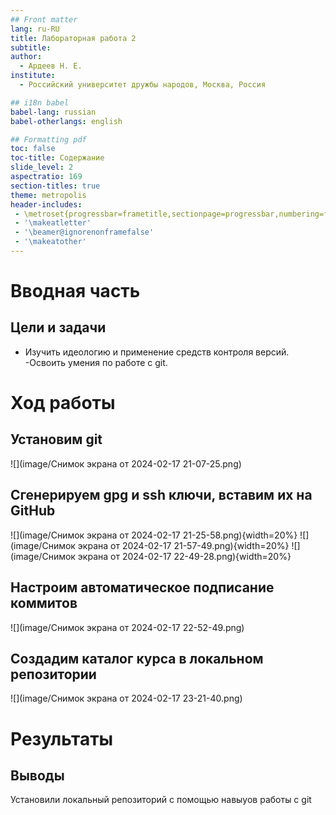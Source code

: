 ```yaml
---
## Front matter
lang: ru-RU
title: Лабораторная работа 2
subtitle: 
author:
  - Ардеев Н. Е.
institute:
  - Российский университет дружбы народов, Москва, Россия

## i18n babel
babel-lang: russian
babel-otherlangs: english

## Formatting pdf
toc: false
toc-title: Содержание
slide_level: 2
aspectratio: 169
section-titles: true
theme: metropolis
header-includes:
 - \metroset{progressbar=frametitle,sectionpage=progressbar,numbering=fraction}
 - '\makeatletter'
 - '\beamer@ignorenonframefalse'
 - '\makeatother'
---
```



# Вводная часть

## Цели и задачи

- Изучить идеологию и применение средств контроля версий.
-Освоить умения по работе с git.

# Ход работы 

## Установим git

![](image/Снимок экрана от 2024-02-17 21-07-25.png)

## Сгенерируем gpg и ssh ключи, вставим их на GitHub

![](image/Снимок экрана от 2024-02-17 21-25-58.png){width=20%}
![](image/Снимок экрана от 2024-02-17 21-57-49.png){width=20%} 
![](image/Снимок экрана от 2024-02-17 22-49-28.png){width=20%}

## Настроим автоматическое подписание коммитов

![](image/Снимок экрана от 2024-02-17 22-52-49.png)

## Создадим каталог курса в локальном репозитории

![](image/Снимок экрана от 2024-02-17 23-21-40.png)

# Результаты

## Выводы

Установили локальный репозиторий с помощью навыуов работы с git

